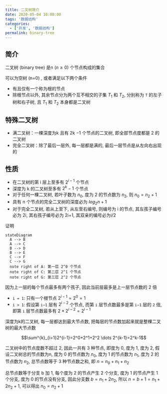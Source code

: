 ```yaml
---
title: 二叉树简介
date: 2020-05-04 10:00:00
tags: '数据结构'
categories:
  - ['开发', '数据结构']
permalink: binary-tree
---
```


## 简介

二叉树 (binary tree) 是n ($n \geq 0$) 个节点构成的集合

可以为空树 (n=0) , 或者满足以下两个条件

- 有且仅有一个称为根的节点
- 除根节点以外, 其余节点分为两个互不相交的子集 $T_1$ 和 $T_2$, 分别称为 `T` 的左子树和右子树, 且 $T_1$ 和 $T_2$ 本身都是二叉树

## 特殊二叉树

- 满二叉树：一棵深度为k 且有 2k −1 个节点的二叉树, 即全部节点度都是 2 的二叉树
- 完全二叉树：除了最后一层外, 每一层都是满的, 最后一层节点是从左向右出现的

## 性质

- 在二叉树的第 i 层上至多有 $2^{i−1}$ 个节点
- 深度为 k 的二叉树至多有 $2^k−1$ 个节点
- 对于任何一棵二叉树, 若叶子数为 $n_0$, 度为 2 的节点数为 $n_2$, 则 $n_0=n_2+1$
- 具有 n 个节点的完全二叉树的深度必为 $log_2n+1$
- 对于完全二叉树, 若从上至下, 从左至右编号, 则编号为 i 的节点, 其左孩子编号必为 2i, 其右孩子编号必为 2i+1, 其双亲的编号必为i/2

证明

```mermaid
stateDiagram
  A --> B
  A --> C
  B --> D
  B --> E
  C --> F
  C --> G
  note right of A: 第一层 2^0 个节点
  note right of C: 第二层 2^1 个节点
  note right of G: 第三层 2^2 个节点
```

因为上一层的每个节点最多有两个孩子, 因此当前层最多是上一层节点数的 2 倍

- `i = 1`: 只有一个根节点 $2^{i-1}=2^0=1$
- `i > 1`: 假设第 `i−1` 层有 $2^{i−2}$ 个节点, 而第 `i` 层节点数最多是第 `i−1` 层的 `2` 倍, 即第 `i` 层节点数最多有 $2×2^{i−2}=2^{i−1}$

深度为k的二叉树, 每一层都达到最大节点数, 把每层的节点数加起来就是整棵二叉树的最大节点数

$$\sum^{k}_{i=1}2^{i-1}=2^0+2^1+2^2 \dots 2^{k-1}=2^k-1$$

二叉树中的节点度数不超过 2, 因此一共有 3 种节点, 即度为 0, 度为 1, 度为 2, 假设二叉树总的节点数为n, 度为 0 的节点数为 $n_0$, 度为 1 的节点数为 $n_1$, 度为 2 的节点数为 $n_2$, 总节点数等于 3 种节点数之和, 即 $n=n_0+n_1+n_2$

总节点数等于分支 b 加 1, 每个度为 2 的节点产生 2 个分支, 度为 1 的节点产生 1 个分支, 度为 0 的节点没有分支, 因此分支数 $b=n_1+2n_2$, 所以 $n=b+1=n_1+2n_2+1$, 可以得出 $n_0=n_2+1$
